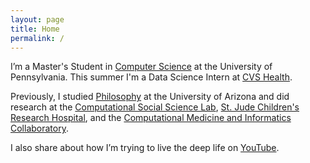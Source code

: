```yaml
---
layout: page
title: Home
permalink: /
---
```


I’m a Master's Student in [Computer Science](https://online.seas.upenn.edu/degrees/mcit-online/) at the University of Pennsylvania. This summer I'm a Data Science Intern at [CVS Health](https://www.cvshealth.com/).

Previously, I studied [Philosophy](https://philosophy.arizona.edu/) at the University of Arizona and did research at the [Computational Social Science Lab](https://css.seas.upenn.edu/), [St. Jude Children's Research Hospital](https://www.stjude.org/), and the [Computational Medicine and Informatics Collaboratory](https://com-in.collab.arizona.edu/).

I also share about how I’m trying to live the deep life on [YouTube](http://www.youtube.com/c/cedricvicera).
